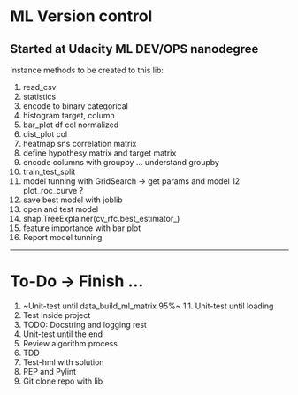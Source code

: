 # ML Version control

## Started at Udacity ML DEV/OPS nanodegree

Instance methods to be created to this lib:

1. read_csv
2. statistics
3. encode to binary categorical
4. histogram target, column
5. bar_plot df col normalized
6. dist_plot col
7. heatmap sns correlation matrix
8. define hypothesy matrix and target matrix
9. encode columns with groupby ... understand groupby
10. train_test_split
11. model tunning with GridSearch -> get params and model
12  plot_roc_curve ?
13. save best model with joblib
14. open and test model
15. shap.TreeExplainer(cv_rfc.best_estimator_)
16. feature importance with bar plot  
17. Report model tunning

---

# To-Do -> Finish ...
1. ~Unit-test until data_build_ml_matrix 95%~
  1.1. Unit-test until loading
2. Test inside project
3. TODO: Docstring and logging rest 
4. Unit-test until the end
5. Review algorithm process
6. TDD
7. Test-hml with solution
8. PEP and Pylint
9. Git clone repo with lib

